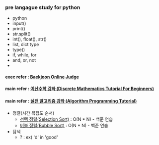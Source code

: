 ### pre langague study for python
* python
 * input()
 * print()
 * str.split()
 * int(), float(), str()
 * list, dict type
 * type()
 * if, while, for
 * and, or, not
 * 
#### exec refer : <a href="https://www.acmicpc.net/" target="_blank">Baekjoon Online Judge</a>
#### main refer : <a href="https://youtube.com/playlist?list=PLRx0vPvlEmdDgOIBt9MKQl-uMVrxtac4n" target="_blank">이산수학 강좌 (Discrete Mathematics Tutorial For Beginners)</a>
#### main refer : <a href="https://youtube.com/playlist?list=PLRx0vPvlEmdDHxCvAQS1_6XV4deOwfVrz" target="_blank">실전 알고리즘 강좌 (Algorithm Programming Tutorial)</a>
* 정렬(시간 복잡도 순서)
  * [선택 정렬(Selection Sort)](https://youtu.be/8ZiSzteFRYc) : O(N * N) - 백준 연습
  * [버블 정렬(Bubble Sort)](https://youtu.be/EZN0Irp2aPs) : O(N * N) - 백준 연습
* 탐색 
  * ? : ex) 'd' in 'good'
